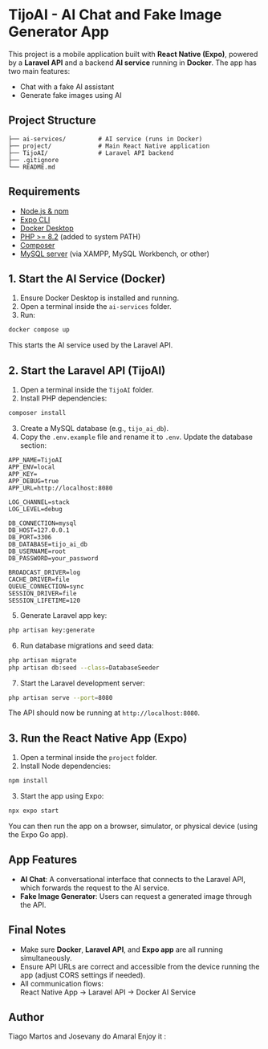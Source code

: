 
# TijoAI - AI Chat and Fake Image Generator App

This project is a mobile application built with **React Native (Expo)**, powered by a **Laravel API** and a backend **AI service** running in **Docker**. The app has two main features:

- Chat with a fake AI assistant  
- Generate fake images using AI

## Project Structure

```
├── ai-services/         # AI service (runs in Docker)
├── project/             # Main React Native application
├── TijoAI/              # Laravel API backend
├── .gitignore
└── README.md
```

## Requirements

- [Node.js & npm](https://nodejs.org/)
- [Expo CLI](https://docs.expo.dev/)
- [Docker Desktop](https://www.docker.com/products/docker-desktop/)
- [PHP >= 8.2](https://www.php.net/) (added to system PATH)
- [Composer](https://getcomposer.org/)
- [MySQL server](https://www.mysql.com/) (via XAMPP, MySQL Workbench, or other)

## 1. Start the AI Service (Docker)

1. Ensure Docker Desktop is installed and running.
2. Open a terminal inside the `ai-services` folder.
3. Run:

```bash
docker compose up
```

This starts the AI service used by the Laravel API.

## 2. Start the Laravel API (TijoAI)

1. Open a terminal inside the `TijoAI` folder.
2. Install PHP dependencies:

```bash
composer install
```

3. Create a MySQL database (e.g., `tijo_ai_db`).
4. Copy the `.env.example` file and rename it to `.env`. Update the database section:

```env
APP_NAME=TijoAI
APP_ENV=local
APP_KEY=
APP_DEBUG=true
APP_URL=http://localhost:8080

LOG_CHANNEL=stack
LOG_LEVEL=debug

DB_CONNECTION=mysql
DB_HOST=127.0.0.1
DB_PORT=3306
DB_DATABASE=tijo_ai_db
DB_USERNAME=root
DB_PASSWORD=your_password

BROADCAST_DRIVER=log
CACHE_DRIVER=file
QUEUE_CONNECTION=sync
SESSION_DRIVER=file
SESSION_LIFETIME=120
```

5. Generate Laravel app key:

```bash
php artisan key:generate
```

6. Run database migrations and seed data:

```bash
php artisan migrate
php artisan db:seed --class=DatabaseSeeder
```

7. Start the Laravel development server:

```bash
php artisan serve --port=8080
```

The API should now be running at `http://localhost:8080`.

## 3. Run the React Native App (Expo)

1. Open a terminal inside the `project` folder.
2. Install Node dependencies:

```bash
npm install
```

3. Start the app using Expo:

```bash
npx expo start
```

You can then run the app on a browser, simulator, or physical device (using the Expo Go app).

## App Features

- **AI Chat**: A conversational interface that connects to the Laravel API, which forwards the request to the AI service.
- **Fake Image Generator**: Users can request a generated image through the API.

## Final Notes

- Make sure **Docker**, **Laravel API**, and **Expo app** are all running simultaneously.
- Ensure API URLs are correct and accessible from the device running the app (adjust CORS settings if needed).
- All communication flows:  
  React Native App → Laravel API → Docker AI Service

## Author

Tiago Martos and Josevany do Amaral
Enjoy it :
